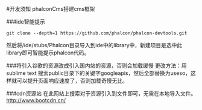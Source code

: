 #开发须知
phalconCms搭建cms框架

###ide智能提示
```
git clone --depth=1 https://github.com/phalcon/phalcon-devtools.git
```
然后将/ide/stubs/Phalcon目录导入到ide中的library中，新建项目是选中此library即可智能提示phalcon代码。

###将引入谷歌的资源改成引入国内站的资源，否则会加载缓慢
更改方法：用sublime text 搜索public目录下的关键字googleapis，然后全部替换为useso，这样就可以提升页面响应速度了，否则加载奇慢无比。

###cdn资源站
在此网站上搜索对于资源引入到文件即可，无需在本地导入文件。
http://www.bootcdn.cn/
